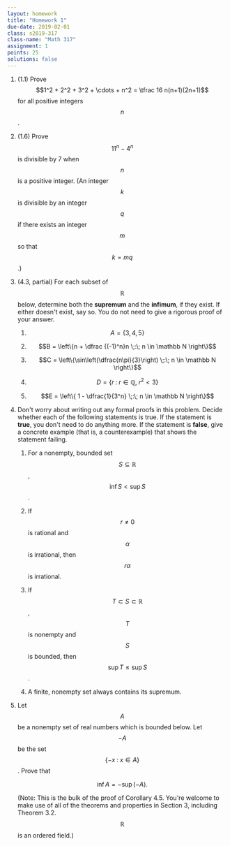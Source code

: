 ```yaml
---
layout: homework
title: "Homework 1"
due-date: 2019-02-01
class: s2019-317
class-name: "Math 317"
assignment: 1
points: 25
solutions: false
---
```


1.  (1.1) Prove $$1^2 + 2^2 + 3^2 + \cdots + n^2 = \tfrac 16 n(n+1)(2n+1)$$ for
    all positive integers $$n$$.
    
2.  (1.6) Prove $$11^n - 4^n$$ is divisible by 7 when $$n$$ is a positive
    integer. (An integer $$k$$ is divisible by an integer $$q$$ if there exists
    an integer $$m$$ so that $$k = mq$$.)

3.  (4.3, partial) For each subset of $$\mathbb R$$ below, determine both the
    **supremum** and the **infimum**, if they exist. If either doesn't exist,
    say so. You do not need to give a rigorous proof of your answer.
    
    1.  $$A = \{ 3, 4, 5 \}$$
    
    2.  $$B = \left\{n + \dfrac {(-1)^n}n \;:\; n \in \mathbb N \right\}$$
    
    3.  $$C = \left\{\sin\left(\dfrac{n\pi}{3}\right) \;:\; n \in \mathbb N \right\}$$
    
    4.  $$D = \{ r \;:\; r \in \mathbb Q,\; r^2 < 3 \}$$
    
    5.  $$E = \left\{ 1 - \dfrac{1}{3^n} \;:\; n \in \mathbb N \right\}$$

4.  Don't worry about writing out any formal proofs in this problem. Decide
    whether each of the following statements is true. If the statement is **true**,
    you don't need to do anything more. If the statement is **false**, give a
    concrete example (that is, a counterexample) that shows the statement
    failing.
    
    1.  For a nonempty, bounded set $$S \subseteq \mathbb R$$, $$\inf S < \sup
        S$$.
    
    2.  If $$r \ne 0$$ is rational and $$\alpha$$ is irrational, then
        $$r\alpha$$ is irrational.
        
    3.  If $$T \subset S \subset \mathbb R$$, $$T$$ is nonempty and $$S$$ is
        bounded, then $$\sup T \le \sup S$$.
        
    4.  A finite, nonempty set always contains its supremum.
    
5.  Let $$A$$ be a nonempty set of real numbers which is bounded below. Let
    $$-A$$ be the set $$\{ -x \;:\; x \in A \}$$. Prove that
    
    $$
    \inf A = -\sup(-A).
    $$
    
    (Note: This is the bulk of the proof of Corollary 4.5. You're welcome to make use of all of the theorems and properties in Section 3, including Theorem 3.2. $$\mathbb R$$ is an ordered field.)
